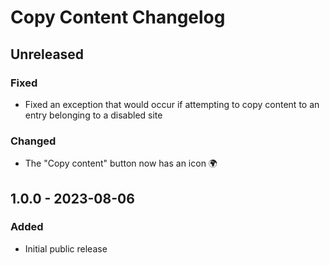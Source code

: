 # Copy Content Changelog

## Unreleased
### Fixed 
- Fixed an exception that would occur if attempting to copy content to an entry belonging to a disabled site
### Changed
- The "Copy content" button now has an icon 🌍

## 1.0.0 - 2023-08-06

### Added

- Initial public release  
